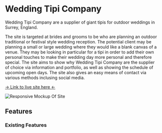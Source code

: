 # Wedding Tipi Company

Wedding Tipi Company are a supplier of giant tipis for outdoor weddings in Surrey, England.

The site is targeted at brides and grooms to be who are planning an outdoor traditional or festival style wedding reception. The potential client may be planning a small or large wedding where they would like a blank canvas of a venue. They may be looking in particular for a tipi in order to add their own personal touches to make their wedding day more personal and therefore special. The site aims to show why Wedding Tipi Company are the supplier of choice via information and portfolio, as well as showing the schedule of upcoming open days. The site also gives an easy means of contact via various methods inclusing social media.

[-> Link to live site here <-](https://greggie87.github.io/wedding-tipi/)

![Responsive Mockup Of Site](https://greggie87.github.io/wedding-tipi/assets/images/readme/responsive-screenshot-all.jpg)

## Features

### Existing Features

